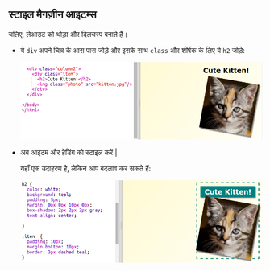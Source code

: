 ## स्टाइल मैगज़ीन आइटम्स

चलिए, लेआउट को थोड़ा और दिलचस्प बनाते हैं।

+ ये `div` अपने चित्र के आस पास जोड़े और इसके साथ `class` और शीर्षक के लिए ये `h2` जोड़े:
    
    ![स्क्रीनशॉट](images/magazine-item.png)

+ अब आइटम और हेडिंग को स्टाइल करें |
    
    यहाँ एक उदाहरण है, लेकिन आप बदलाव कर सकते हैं:
    
    ![स्क्रीनशॉट](images/magazine-item-style.png)